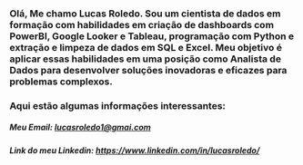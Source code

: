 ### Olá, Me chamo Lucas Roledo. Sou um cientista de dados em formação com habilidades em criação de dashboards com PowerBI, Google Looker e Tableau, programação com Python e extração e limpeza de dados em SQL e Excel. Meu objetivo é aplicar essas habilidades em uma posição como Analista de Dados para desenvolver soluções inovadoras e eficazes para problemas complexos.

### Aqui estão algumas informações interessantes:

##### Meu Email: lucasroledo1@gmai.com
##### Link do meu Linkedin: https://www.linkedin.com/in/lucasroledo/
